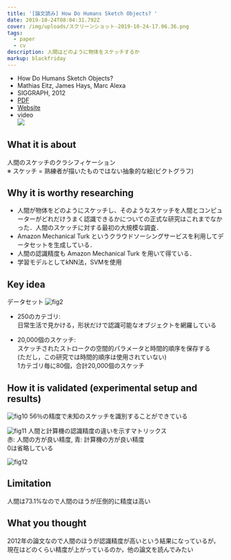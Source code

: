 ```yaml
---
title: '[論文読み] How Do Humans Sketch Objects? '
date: 2019-10-24T08:04:31.792Z
cover: /img/uploads/スクリーンショット-2019-10-24-17.06.36.png
tags:
  - paper
  - cv
description: 人間はどのように物体をスケッチするか
markup: blackfriday
---
```

* How Do Humans Sketch Objects? 
* Mathias Eitz, James Hays, Marc Alexa
* SIGGRAPH, 2012
* [PDF](http://cybertron.cg.tu-berlin.de/eitz/pdf/2012_siggraph_classifysketch.pdf)
* [Website](http://cybertron.cg.tu-berlin.de/eitz/projects/classifysketch/)
* video  
[![](https://img.youtube.com/vi/zMzprmtJ6Ck/0.jpg)](https://www.youtube.com/watch?v=zMzprmtJ6Ck)

## What it is about
人間のスケッチのクラシフィケーション  
※ スケッチ = 熟練者が描いたものではない抽象的な絵(ピクトグラフ)

## Why it is worthy researching

 - 人間が物体をどのようにスケッチし、そのようなスケッチを人間とコンピューターがどれだけうまく認識できるかについての正式な研究はこれまでなかった．人間のスケッチに対する最初の大規模な調査．  
 - Amazon Mechanical Turk というクラウドソーシングサービスを利用してデータセットを生成している．
 - 人間の認識精度も Amazon Mechanical Turk を用いて得ている．
 - 学習モデルとしてkNN法，SVMを使用

## Key idea
データセット
![fig2](https://user-images.githubusercontent.com/38322494/67061239-b1b1fc00-f19a-11e9-8c71-0e01dcb36a78.png)
 - 250のカテゴリ:  
 日常生活で見かける，形状だけで認識可能なオブジェクトを網羅している  

 - 20,000個のスケッチ:  
 スケッチされたストロークの空間的パラメータと時間的順序を保存する  
 (ただし，この研究では時間的順序は使用されていない)  
 1カテゴリ毎に80個，合計20,000個のスケッチ


## How it is validated (experimental setup and results)
![fig10](https://user-images.githubusercontent.com/38322494/67063550-22a8e200-f1a2-11e9-8161-1bc80112fc35.png)
56％の精度で未知のスケッチを識別することができている

![fig11](https://user-images.githubusercontent.com/38322494/67061287-d3ab7e80-f19a-11e9-9b80-f15c48fd6528.png)
人間と計算機の認識精度の違いを示すマトリックス  
赤: 人間の方が良い精度, 青: 計算機の方が良い精度  
0は省略している

![fig12](https://user-images.githubusercontent.com/38322494/67061303-db6b2300-f19a-11e9-910c-78fec2eeb13a.png)


## Limitation
人間は73.1%なので人間のほうが圧倒的に精度は高い

## What you thought
2012年の論文なので人間のほうが認識精度が高いという結果になっているが，現在はどのくらい精度が上がっているのか，他の論文を読んでみたい

